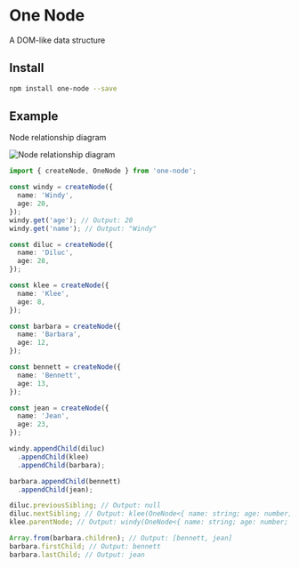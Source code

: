 # One Node

A DOM-like data structure

## Install
```bash
npm install one-node --save
```

## Example

Node relationship diagram

![Node relationship diagram](https://raw.githubusercontent.com/timoodada/one-node/master/example/example.png)

```typescript
import { createNode, OneNode } from 'one-node';

const windy = createNode({
  name: 'Windy',
  age: 20,
});
windy.get('age'); // Output: 20
windy.get('name'); // Output: "Windy"

const diluc = createNode({
  name: 'Diluc',
  age: 28,
});

const klee = createNode({
  name: 'Klee',
  age: 8,
});

const barbara = createNode({
  name: 'Barbara',
  age: 12,
});

const bennett = createNode({
  name: 'Bennett',
  age: 13,
});

const jean = createNode({
  name: 'Jean',
  age: 23,
});

windy.appendChild(diluc)
  .appendChild(klee)
  .appendChild(barbara);

barbara.appendChild(bennett)
  .appendChild(jean);

diluc.previousSibling; // Output: null
diluc.nextSibling; // Output: klee(OneNode<{ name: string; age: number; }>)
klee.parentNode; // Output: windy(OneNode<{ name: string; age: number; }>)

Array.from(barbara.children); // Output: [bennett, jean]
barbara.firstChild; // Output: bennett
barbara.lastChild; // Output: jean

```
